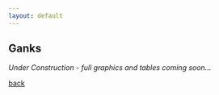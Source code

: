 ```yaml
---
layout: default
---
```


## Ganks

_Under Construction - full graphics and tables coming soon..._

[back](./)
